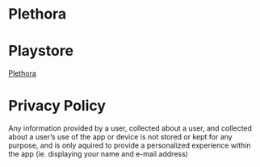 # Plethora
# Playstore
[Plethora](https://play.google.com/store/apps/details?id=com.sbehnken.plethora)
# Privacy Policy
Any information provided by a user, collected about a user, and collected about a user’s use of the app or device is not stored or kept for any purpose, and is only aquired to provide a personalized experience within the app (ie. displaying your name and e-mail address)
